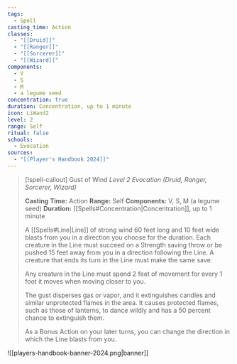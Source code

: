 ```yaml
---
tags:
  - Spell
casting_time: Action
classes:
  - "[[Druid]]"
  - "[[Ranger]]"
  - "[[Sorcerer]]"
  - "[[Wizard]]"
components:
  - V
  - S
  - M
  - a legume seed
concentration: true
duration: Concentration, up to 1 minute
icon: LiWand2
level: 2
range: Self
ritual: false
schools:
  - Evocation
sources: 
  - "[[Player's Handbook 2024]]"
---
```

>[!spell-callout] Gust of Wind
>_Level 2 Evocation (Druid, Ranger, Sorcerer, Wizard)_
>
>**Casting Time:** Action
>**Range:** Self
>**Components:** V, S, M (a legume seed)
>**Duration:** [[Spells#Concentration\|Concentration]], up to 1 minute
>
>A [[Spells#Line\|Line]] of strong wind 60 feet long and 10 feet wide blasts from you in a direction you choose for the duration. Each creature in the Line must succeed on a Strength saving throw or be pushed 15 feet away from you in a direction following the Line. A creature that ends its turn in the Line must make the same save.
>
>Any creature in the Line must spend 2 feet of movement for every 1 foot it moves when moving closer to you.
>
>The gust disperses gas or vapor, and it extinguishes candles and similar unprotected flames in the area. It causes protected flames, such as those of lanterns, to dance wildly and has a 50 percent chance to extinguish them.
>
>As a Bonus Action on your later turns, you can change the direction in which the Line blasts from you.


![[players-handbook-banner-2024.png|banner]]